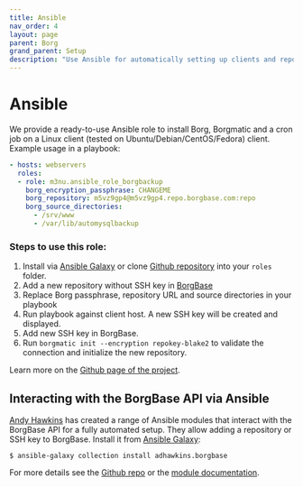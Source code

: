 ```yaml
---
title: Ansible
nav_order: 4
layout: page
parent: Borg
grand_parent: Setup
description: "Use Ansible for automatically setting up clients and repositories."
---
```

# Ansible

We provide a ready-to-use Ansible role to install Borg, Borgmatic and a cron job on a Linux client (tested on Ubuntu/Debian/CentOS/Fedora) client. Example usage in a playbook:

```yaml
- hosts: webservers
  roles:
  - role: m3nu.ansible_role_borgbackup
    borg_encryption_passphrase: CHANGEME
    borg_repository: m5vz9gp4@m5vz9gp4.repo.borgbase.com:repo
    borg_source_directories:
      - /srv/www
      - /var/lib/automysqlbackup
```

### Steps to use this role:

1. Install via [Ansible Galaxy](https://galaxy.ansible.com/m3nu/ansible_role_borgbackup) or clone [Github repository](https://github.com/borgbase/ansible-role-borgbackup) into your `roles` folder.
2. Add a new repository without SSH key in [BorgBase](https://www.borgbase.com)
3. Replace Borg passphrase, repository URL and source directories in your playbook
4. Run playbook against client host. A new SSH key will be created and displayed.
5. Add new SSH key in BorgBase.
6. Run `borgmatic init --encryption repokey-blake2` to validate the connection and initialize the new repository.

Learn more on the [Github page of the project](https://github.com/borgbase/ansible-role-borgbackup).

## Interacting with the BorgBase API via Ansible

[Andy Hawkins](https://github.com/adhawkins/) has created a range of Ansible modules that interact with the BorgBase API for a fully automated setup. They allow adding a repository or SSH key to BorgBase. Install it from [Ansible Galaxy](https://galaxy.ansible.com/adhawkins/borgbase):

```
$ ansible-galaxy collection install adhawkins.borgbase
```

For more details see the [Github repo](https://github.com/adhawkins/ansible-borgbase) or the [module documentation](https://adhawkins.github.io/ansible-borgbase/collections/adhawkins/borgbase/index.html).

